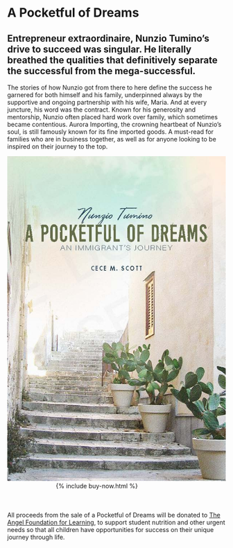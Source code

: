 # A Pocketful of Dreams
## Entrepreneur extraordinaire, Nunzio Tumino’s drive to succeed was singular. He literally breathed the qualities that definitively separate the successful from the mega-successful.

The stories of how Nunzio got from there to here define the success he garnered for both himself and his family, underpinned always by the supportive and ongoing partnership with his wife, Maria. And at every juncture, his word was the contract. Known for his generosity and mentorship, Nunzio often placed hard work over family, which sometimes became contentious. Aurora Importing, the crowning heartbeat of Nunzio’s soul, is still famously known for its fine imported goods. A must-read for families who are in business together, as well as for anyone looking to be inspired on their journey to the top.


<img src="/a-pocket-full-of-dreams.jpg" alt="A Pocketful of Dreams Book Cover" style=""/>
<div style="margin: 0 auto 50px auto; width: 280px">
{% include buy-now.html %}
</div>

All proceeds from the sale of a Pocketful of Dreams will be donated to [The Angel Foundation for Learning](https://angelfoundationforlearning.org/), to support student nutrition and other urgent needs so that all children have opportunities for success on their unique journey through life.
